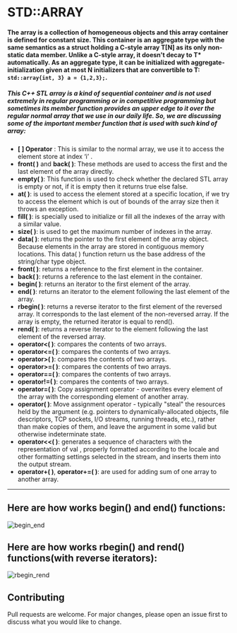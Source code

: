 <h1>STD::ARRAY</h1>

<h4>The array is a collection of homogeneous objects and this array container is defined for constant size. This container is an aggregate type with the same semantics as a struct holding a C-style array T[N] as its only non-static data member. Unlike a C-style array, it doesn't decay to T* automatically. As an aggregate type, it can be initialized with aggregate-initialization given at most N initializers that are convertible to T: <code>std::array{int, 3} a = {1,2,3};</code>.
</h4>

<h5>This C++ STL array is a kind of sequential container and is not used extremely in regular programming or in competitive programming but sometimes its member function provides an upper edge to it over the regular normal array that we use in our daily life. So, we are discussing some of the important member function that is used with such kind of array:</h5>

<ul>
<li><b>[ ] Operator</b> : This is similar to the normal array, we use it to access the element store at index ‘i’ .</li>
<li><b>front( )</b> and <b>back( )</b>: These methods are used to access the first and the last element of the array directly.</li>
<li><b>empty( )</b>: This function is used to check whether the declared STL array is empty or not, if it is empty then it returns true else false.</li>
<li><b>at( )</b>: is used to access the element stored at a specific location, if we try to access the element which is out of bounds of the array size then it throws an exception. </li>
<li><b>fill( )</b>: is specially used to initialize or fill all the indexes of the array with a similar value.</li>
<li><b>size( )</b>: is used to get the maximum number of indexes in the array.</li>
<li><b>data( )</b>: returns the pointer to the first element of the array object. Because elements in the array are stored in contiguous memory locations. This data( ) function return us the base address of the string/char type object.</li>
<li><b>front( )</b>: returns a reference to the first element in the container.</li>
<li><b>back( )</b>: returns a reference to the last element in the container.</li>
<li><b>begin( )</b>: returns an iterator to the first element of the array.</li>
<li><b>end( )</b>: returns an iterator to the element following the last element of the array.</li>
<li><b>rbegin( )</b>: returns a reverse iterator to the first element of the reversed array. It corresponds to the last element of the non-reversed array. If the array is empty, the returned iterator is equal to rend().</li>
<li><b>rend( )</b>: returns a reverse iterator to the element following the last element of the reversed array.</li>
<li><b>operator<( )</b>: compares the contents of two arrays.</li>
<li><b>operator<=( )</b>: compares the contents of two arrays.</li>
<li><b>operator>( )</b>: compares the contents of two arrays.</li>
<li><b>operator>=( )</b>: compares the contents of two arrays.</li>
<li><b>operator==( )</b>: compares the contents of two arrays.</li>
<li><b>operator!=( )</b>: compares the contents of two arrays.</li>
<li><b>operator=( )</b>: Copy assignment operator - overwrites every element of the array with the corresponding element of another array.</li>
<li><b>operator( )</b>: Move assignment operator - typically "steal" the resources held by the argument (e.g. pointers to dynamically-allocated objects, file descriptors, TCP sockets, I/O streams, running threads, etc.), rather than make copies of them, and leave the argument in some valid but otherwise indeterminate state.</li>
<li><b>operator<<( )</b>: generates a sequence of characters with the representation of val , properly formatted according to the locale and other formatting settings selected in the stream, and inserts them into the output stream.</li>
<li><b>operator+( )</b>, <b>operator+=( )</b>: are used for adding sum of one array to another array. </li>

</ul>

<hr>

<h2>Here are how works begin() and end() functions:</h2>
<img src="https://upload.cppreference.com/mwiki/images/1/1b/range-begin-end.svg" alt="begin_end">
<br>

<h2>Here are how works rbegin() and rend() functions(with reverse iterators):</h2>
<img src="https://upload.cppreference.com/mwiki/images/3/39/range-rbegin-rend.svg" alt="rbegin_rend">
<br>

<h2>Contributing</h2>
Pull requests are welcome. For major changes, please open an issue first to discuss what you would like to change.